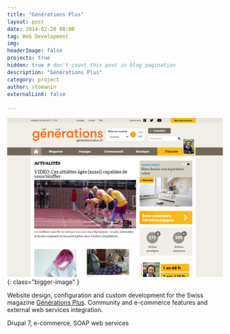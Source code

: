 ```yaml
---
title: "Générations Plus"
layout: post
date: 2014-02-20 00:00
tag: Web Development
img: 
headerImage: false
projects: true
hidden: true # don't count this post in blog pagination
description: "Générations Plus"
category: project
author: stomanin
externalLink: false

---
```

![Screenshot](/assets/images/projects/generationsplus.png){: class="bigger-image" }

Website design, configuration and custom development for the Swiss magazine <a href="http://www.generations-plus.ch/">Générations Plus</a>. Community and e-commerce features and external web services integration. 

Drupal 7, e-commerce, SOAP web services
